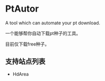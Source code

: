 # PtAutor
A tool which can automate your pt download.

一个能够帮你自动下载pt种子的工具。

目前仅下载free种子。

## 支持站点列表

 - HdArea